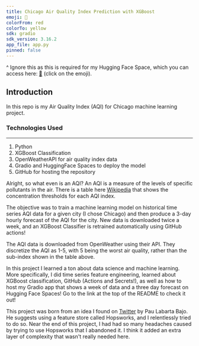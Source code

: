 ```yaml
---
title: Chicago Air Quality Index Prediction with XGBoost
emoji: 🌇
colorFrom: red
colorTo: yellow
sdk: gradio
sdk_version: 3.16.2
app_file: app.py
pinned: false
---
```

^ Ignore this as this is required for my Hugging Face Space, which you can access 
here: [🤗](https://huggingface.co/spaces/giorgiolatour/aqiprediction) (click on the emoji).

## Introduction

In this repo is my Air Quality Index (AQI) for Chicago machine learning project. 

### Technologies Used
---
1. Python
2. XGBoost Classification
3. OpenWeatherAPI for air quality index data
4. Gradio and HuggingFace Spaces to deploy the model
5. GitHub for hosting the repository

Alright, so what even is an AQI? An AQI is a measure of the levels of specific pollutants in the air. 
There is a table here [Wikipedia](https://en.wikipedia.org/wiki/Air_quality_index#CAQI) that
shows the concentration thresholds for each AQI index.

The objective was to train a machine learning model on historical time series AQI data for a given city (I chose Chicago) 
and then produce a 3-day hourly forecast of the AQI for the city. New data is downloaded twice a week, and an XGBoost Classifier 
is retrained automatically using GitHub actions!

The AQI data is downloaded from OpenWeather using their API. They discretize the AQI as 1-5, with 5 being the worst air quality, 
rather than the sub-index shown in the table above. 

In this project I learned a ton about data science and machine learning. More specifically, I did time series feature engineering,
learned about XGBoost classification, GitHub (Actions and Secrets!), as well as how to host my Gradio app that shows a week of 
data and a three day forecast on Hugging Face Spaces! Go to the link at the top of the README to check it out!

This project was born from an idea I found on [Twitter](https://datamachines.xyz/2022/11/22/build-a-prediction-service-with-machine-learning-step-by-step/) 
by Pau Labarta Bajo. He suggests using a feature store called Hopsworks, and I relentlessly tried to do so. 
Near the end of this project, I had had so many headaches caused by trying to use Hopsworks that 
I abandoned it. I think it added an extra layer of complexity that wasn't really needed here.
